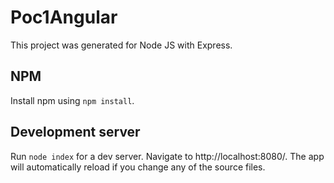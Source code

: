 # Poc1Angular
This project was generated for Node JS with Express.

## NPM
Install npm using `npm install`.

## Development server
Run `node index` for a dev server. Navigate to http://localhost:8080/. The app will automatically reload if you change any of the source files.
